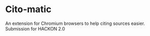 # Cito-matic
An extension for Chromium browsers to help citing sources easier. Submission for HACKON 2.0
